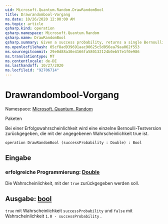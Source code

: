 ```yaml
---
uid: Microsoft.Quantum.Random.DrawRandomBool
title: Drawrandombool-Vorgang
ms.date: 10/26/2020 12:00:00 AM
ms.topic: article
qsharp.kind: operation
qsharp.namespace: Microsoft.Quantum.Random
qsharp.name: DrawRandomBool
qsharp.summary: Given a success probability, returns a single Bernoulli trial that is true with the given probability.
ms.openlocfilehash: 05cf8ad939691aac90625c5d056ea79aa062f553
ms.sourcegitcommit: 29e0d88a30e4166fa580132124b0eb57e1f0e986
ms.translationtype: MT
ms.contentlocale: de-DE
ms.lasthandoff: 10/27/2020
ms.locfileid: "92706714"
---
```

# <a name="drawrandombool-operation"></a>Drawrandombool-Vorgang

Namespace: [Microsoft. Quantum. Random](xref:Microsoft.Quantum.Random)

Paketen [](https://nuget.org/packages/)


Bei einer Erfolgswahrscheinlichkeit wird eine einzelne Bernoulli-Testversion zurückgegeben, die mit der angegebenen Wahrscheinlichkeit true ist.

```qsharp
operation DrawRandomBool (successProbability : Double) : Bool
```


## <a name="input"></a>Eingabe

### <a name="successprobability--double"></a>erfolgreiche Programmierung: [Double](xref:microsoft.quantum.lang-ref.double)

Die Wahrscheinlichkeit, mit der `true` zurückgegeben werden soll.



## <a name="output--bool"></a>Ausgabe: [bool](xref:microsoft.quantum.lang-ref.bool)

`true` mit Wahrscheinlichkeit `successProbability` und `false` mit Wahrscheinlichkeit `1.0 - successProbability` .